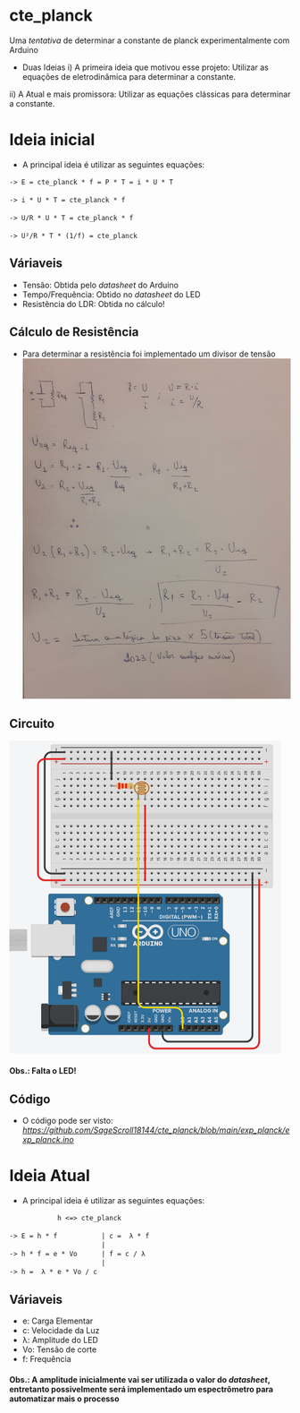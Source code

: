 # cte_planck
Uma _tentativa_ de determinar a constante de planck experimentalmente com Arduino 

- Duas Ideias
i) A primeira ideia que motivou esse projeto: Utilizar as equações de eletrodinâmica para determinar a constante. 

ii) A Atual e mais promissora: Utilizar as equações clássicas para determinar a constante.

# Ideia inicial

- A principal ideia é utilizar as seguintes equações: 

```
-> E = cte_planck * f = P * T = i * U * T

-> i * U * T = cte_planck * f

-> U/R * U * T = cte_planck * f

-> U²/R * T * (1/f) = cte_planck
```

## Váriaveis
- Tensão: Obtida pelo _datasheet_ do Arduino
- Tempo/Frequência: Obtido no _datasheet_ do LED
- Resistência do LDR: Obtida no cálculo!

## Cálculo de Resistência 
- Para determinar a resistência foi implementado um divisor de tensão
![Screenshot](/imgs/calc_dvt.jpeg)

## Circuito
![Screenshot](/imgs/planck_fto.png)

#### Obs.: Falta o LED!

## Código
- O código pode ser visto: *https://github.com/SageScroll18144/cte_planck/blob/main/exp_planck/exp_planck.ino*

# Ideia Atual

- A principal ideia é utilizar as seguintes equações:

```
			h <=> cte_planck
			
-> E = h * f           | c =  λ * f
                       |
-> h * f = e * Vo      | f = c / λ
                       | 
-> h =  λ * e * Vo / c 
```

## Váriaveis
- e: Carga Elementar 
- c: Velocidade da Luz
- λ: Amplitude do LED
- Vo: Tensão de corte
- f: Frequência

#### Obs.: A amplitude inicialmente vai ser utilizada o valor do _datasheet_, entretanto possivelmente será implementado um espectrômetro para automatizar mais o processo
